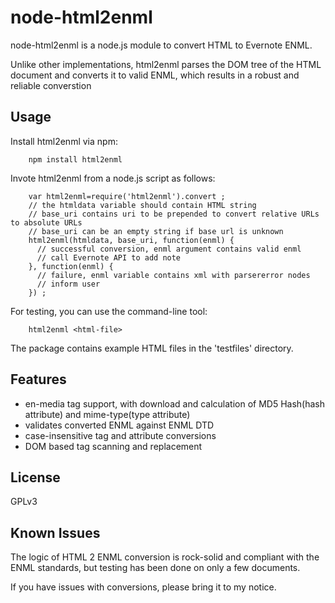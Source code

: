 # node-html2enml #

node-html2enml is a node.js module to convert HTML to Evernote ENML.

Unlike other implementations, html2enml parses the DOM tree of the HTML document and converts it to valid ENML, which results in a robust and reliable converstion

## Usage ##

Install html2enml via npm:

        npm install html2enml

Invote html2enml from a node.js script as follows:

        var html2enml=require('html2enml').convert ;
        // the htmldata variable should contain HTML string
        // base_uri contains uri to be prepended to convert relative URLs to absolute URLs
        // base_uri can be an empty string if base url is unknown
        html2enml(htmldata, base_uri, function(enml) {
          // successful conversion, enml argument contains valid enml
          // call Evernote API to add note
        }, function(enml) {
          // failure, enml variable contains xml with parsererror nodes
          // inform user
        }) ;


For testing, you can use the command-line tool:

        html2enml <html-file>

The package contains example HTML files in the 'testfiles' directory.
        
## Features ##

- en-media tag support, with download and calculation of MD5 Hash(hash attribute) and mime-type(type attribute) 
- validates converted ENML against ENML DTD
- case-insensitive tag and attribute conversions
- DOM based tag scanning and replacement

## License ##

GPLv3

## Known Issues ##

The logic of HTML 2 ENML conversion is rock-solid and compliant with the ENML standards,
but testing has been done on only a few documents.

If you have issues with conversions, please bring it to my notice.
